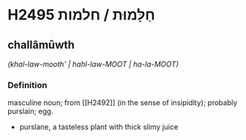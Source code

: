 # H2495 חַלָּמוּת / חלמות

## challâmûwth

_(khal-law-mooth' | hahl-law-MOOT | ha-la-MOOT)_

### Definition

masculine noun; from [[H2492]] (in the sense of insipidity); probably purslain; egg.

- purslane, a tasteless plant with thick slimy juice
